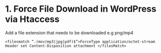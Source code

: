 # 1. Force File Download in WordPress via Htaccess

Add a file extension that needs to be downloaded e.g png/mp4

  ```<filesmatch “.(mov|mp3|jpg|pdf)$”>ForceType application/octet-stream Header set Content-Disposition attachment </filesMatch>```
